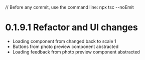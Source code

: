 // Before any commit, use the command line: npx tsc --noEmit

# 0.1.9.1 Refactor and UI changes

- Loading component from <Layout /> changed back to scale 1
- Buttons from photo preview component abstracted
- Loading feedback from photo preview component abstracted